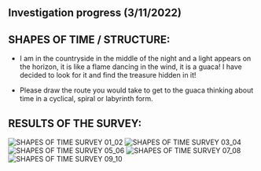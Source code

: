 ## Investigation progress (3/11/2022) 

## SHAPES OF TIME / STRUCTURE:

- I am in the countryside in the middle of the night and a light appears on the horizon, it is like a flame dancing in the wind, it is a guaca! I have decided to look for it and find the treasure hidden in it!

- Please draw the route you would take to get to the guaca thinking about time in a cyclical, spiral or labyrinth form.

## RESULTS OF THE SURVEY:

![SHAPES OF TIME SURVEY 01_02](https://user-images.githubusercontent.com/116269310/205516972-1076cf81-79e1-4848-b6e5-0cd7cf543f0c.jpg)
![SHAPES OF TIME SURVEY 03_04](https://user-images.githubusercontent.com/116269310/205516980-5ed604dd-afb1-4400-85c2-200502e6387a.jpg)
![SHAPES OF TIME SURVEY 05_06](https://user-images.githubusercontent.com/116269310/205516983-8deaa7fa-8910-4b4f-b9d8-1c58b8c705d9.jpg)
![SHAPES OF TIME SURVEY 07_08](https://user-images.githubusercontent.com/116269310/205516986-6c823941-0386-47bc-a95a-8d1c29f8298b.jpg)
![SHAPES OF TIME SURVEY 09_10](https://user-images.githubusercontent.com/116269310/205516995-163b8db0-20de-4142-bad9-a57f7d6fecd7.jpg)
